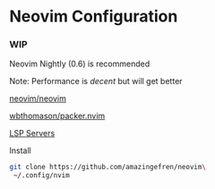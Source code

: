 # Neovim Configuration


### WIP

Neovim Nightly (0.6) is recommended

Note: Performance is *decent* but will get better

[neovim/neovim](https://github.com/neovim/neovim)

[wbthomason/packer.nvim](https://github.com/wbthomason/packer.nvim)

[LSP Servers](https://github.com/neovim/nvim-lspconfig/blob/master/CONFIG.md)

Install
```bash
git clone https://github.com/amazingefren/neovim\
 ~/.config/nvim
```
